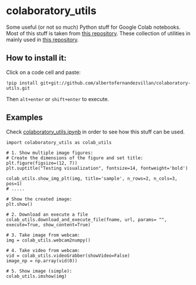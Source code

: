 # colaboratory_utils

Some useful (or not so much) Python stuff for Google Colab notebooks. 
Most of this stuff is taken from [this repository](https://github.com/ricardodeazambuja/colab_utils).
These collection of utilities in mainly used in [this repository](https://github.com/albertofernandezvillan/computer-vision-and-deep-learning-course).


## How to install it:
Click on a code cell and paste:
```
!pip install git+git://github.com/albertofernandezvillan/colaboratory-utils.git
```
Then `alt+enter` or `shift+enter` to execute. 

## Examples

Check [colaboratory_utils.ipynb](https://github.com/albertofernandezvillan/colaboratory-utils/blob/main/colaboratory_utils.ipynb) in order to see how this stuff can be used.

```
import colaboratory_utils as colab_utils

# 1. Show multiple image figures:
# Create the dimensions of the figure and set title:
plt.figure(figsize=(12, 7))
plt.suptitle("Testing visualization", fontsize=14, fontweight='bold')

colab_utils.show_img_plt(img, title='sample', n_rows=2, n_cols=3, pos=1)
# .....

# Show the created image:
plt.show()

# 2. Download an execute a file
colab_utils.download_and_execute_file(fname, url, params= "", execute=True, show_content=True)

# 3. Take image from webcam:
img = colab_utils.webcam2numpy()

# 4. Take video from webcam:
vid = colab_utils.videoGrabber(showVideo=False)
image_np = np.array(vid(0))

# 5. Show image (simple):
colab_utils.imshow(img)
```



